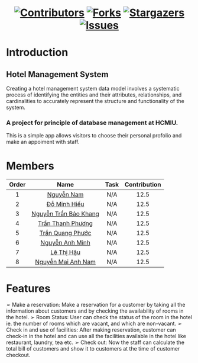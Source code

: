 ㅤ<h1 align="center">
  [![Contributors][contributors-shield]][contributors-url]
  [![Forks][forks-shield]][forks-url]
  [![Stargazers][stars-shield]][stars-url]
  [![Issues][issues-shield]][issues-url]
</h1> 

# Introduction
## Hotel Management System
Creating a hotel management system data model involves a systematic process of identifying the entities and their attributes, relationships, and cardinalities to accurately represent the structure and functionality of the system.
### A project for principle of database management at HCMIU.

This is a simple app allows visitors to choose their personal profolio and make an appoiment with staff.

# Members

| Order |         Name          |                             Task                                         | Contribution |
|:-----:|:---------------------:|:------------------------------------------------------------------------:|:------------:|
|   1   |       [Nguyễn Nam](https://github.com/NNamTaj)      | N/A                                                                      |       12.5       |
|   2   |    [Đỗ Minh Hiếu](https://github.com/Heiusdo)       | N/A                                                                      |        12.5      |
|   3   |  [Nguyễn Trần Bảo Khang](https://github.com/TommyKhang)| N/A                                                                      |         12.5     |
|   4   |    [Trần Thanh Phương](https://github.com/monkeyphuong)  | N/A                                                                      |          12.5    |
|   5   |     [Trần Quang Phước](https://github.com/qfc88)  | N/A                                                                      |       12.5       |
|   6   |  [Nguyễn Anh Minh](https://github.com/MinhNgywn2318)      | N/A                                                                      |    12.5          |
|   7   |     [Lê Thị Hậu](https://github.com/Haule1923)        | N/A                                                                      |       12.5       |
|   8   | [Nguyễn Mai Anh Nam](https://github.com/camcam711)    | N/A                                                                      |       12.5       |

# Features

➢ Make a reservation: Make a reservation for a customer by taking all the information about 
customers and by checking the availability of rooms in the hotel. 
➢ Room Status: User can check the status of the room in the hotel ie. the number of rooms which 
are vacant, and which are non-vacant. 
➢ Check in and use of facilities: After making reservation, customer can check-in in the hotel 
and can use all the facilities available in the hotel like restaurant, laundry, tea etc. 
➢ Check out: Now the staff can calculate the total bill of customers and show it to customers at 
the time of customer checkout. 













[contributors-shield]: https://img.shields.io/github/contributors/qfc88/hotel_mgmt.svg?style=for-the-badge
[contributors-url]: https://github.com/qfc88/hotel_mgmt/graphs/contributors
[issues-shield]: https://img.shields.io/github/issues/qfc88/hotel_mgmt.svg?style=for-the-badge
[issues-url]: https://github.com/qfc88/hotel_mgmt/issues
[forks-shield]: https://img.shields.io/github/forks/qfc88/hotel_mgmt.svg?style=for-the-badge
[forks-url]: https://github.com/qfc88/hotel_mgmt/network/members
[stars-shield]: https://img.shields.io/github/stars/qfc88/hotel_mgmt.svg?style=for-the-badge
[stars-url]: https://github.com/qfc88/hotel_mgmt/stargazers
